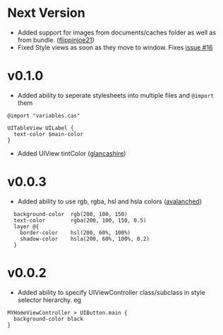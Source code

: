 Next Version
===========

* Added support for images from documents/caches folder as well as from bundle. ([flippinjoe21](https://github.com/flippinjoe21))
* Fixed Style views as soon as they move to window. Fixes [issue #16](https://github.com/cloudkite/Classy/issues/16)

v0.1.0
=======

* Added ability to seperate stylesheets into multiple files and `@import` them

```
@import "variables.cas"

UITableView UILabel {
  text-color $main-color
}
```

* Added UIView tintColor ([glancashire](https://github.com/glancashire))


v0.0.3
=======

* Added ability to use rgb, rgba, hsl and hsla colors ([avalanched](https://github.com/avalanched))

```
  background-color  rgb(200, 100, 150)
  text-color        rgba(200, 100, 150, 0.5)
  layer @{
    border-color    hsl(200, 60%, 100%)
    shadow-color    hsla(200, 60%, 100%, 0.2)
  }
```

v0.0.2
=======

* Added ability to specify UIViewController class/subclass in style selector hierarchy. eg

```
MYHomeViewController > UIButton.main { 
  background-color black
}
```
